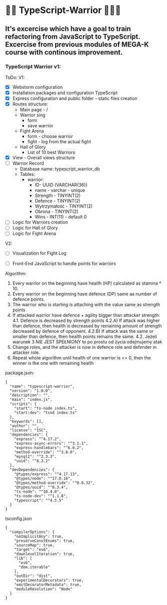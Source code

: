 # 🐱‍👤 TypeScript-Warrior 🐱‍🏍🤖

## It's excercise which have a goal to train refactoring from JavaScript to TypeScript. Excercise from previous modules of MEGA-K course with continous improvement.


### TypeScript Warrior v1:

ToDo:
V1:
- [x] Webstorm configuration
- [x] Installation packages and configuration TypeScript  
- [x] Express configuration and public folder - static files creation
- [x] Routes structure:
  - Main page - /
  - Warrior sing
    - form 
    - save warrior
  - Fight Arena
    - form - choose warrior
    - fight - log from the actual fight
  - Hall of Glory
    - List of 10 best Warriors 
- [x] View - Overall views structure
- [ ] Warrior Record
  - Database name: typescript_warrior_db
  - Tables:
    - warrior: 
      - ID- UUID (VARCHAR(36))
      - name - varchar - unique
      - Strength - TINYINT(2)
      - Defence - TINYINT(2)
      - Wytrzymałość - TINYINT(2)
      - Obrona - TINYINT(2)
      - Wins - INT(11) - default 0
- [ ] Logic for Warriors creation 
- [ ] Logic for Hall of Glory
- [ ] Logic for Fight Arena

V2:
- [ ] Visualization for Fight Log
- [ ] Front-End JavaScript to handle points for warriors


Algorithm:

1. Every warrior on the beginning have health (HP) calculated as stamina * 10.
2. Every warrior on the beginning have defence (DP) same as number of defence points.
3. The warrior who is starting is attaching with the value same as strength points
4. If attacked warrior have defence  + agility  bigger than attacker strength:
   4.1. Defence is decreased by strength points
   4.2.A) If attack was higher than defence, then health is decreased by remaining amount of strength decreased by 
   defence of opponent.
   4.2.B) If attack was the same or smaller than defence, then health points remains the same.
   4.2. Jeżeli warunek 3 NIE JEST SPEŁNIONY to po prostu od życia odejmujemy atak
5. Change roles, and the attacker is now in defence role and defender in attacker role.
6. Repeat whole algorithm until health of one warrior is <= 0, then the winner is the one with remaining health


package.json:  
```
{
  "name": "typescript-warrior",
  "version": "1.0.0",
  "description": "",
  "main": "index.js",
  "scripts": {
    "start": "ts-node index.ts",
    "start:dev": "tsnd index.ts"
  },
  "keywords": [],
  "author": "",
  "license": "ISC",
  "dependencies": {
    "express": "^4.17.2",
    "express-async-errors": "^3.1.1",
    "express-handlebars": "^6.0.2",
    "method-override": "^3.0.0",
    "mysql2": "^2.3.3",
    "uuid": "^8.3.2"
  },
  "devDependencies": {
    "@types/express": "^4.17.13",
    "@types/node": "^17.0.16",
    "@types/method-override": "^0.0.32",
    "@types/uuid": "^8.3.4",
    "ts-node": "^10.4.0",
    "ts-node-dev": "^1.1.8",
    "typescript": "^4.5.5"
  }
}

```

tsconfig.json
```  
{
  "compilerOptions": {
    "noImplicitAny": true,
    "preserveConstEnums": true,
    "sourceMap": true,
    "target": "es6",
    "downlevelIteration": true,
    "lib": [
      "es6",
      "dom.iterable"
    ],
    "outDir": "dist",
    "experimentalDecorators": true,
    "emitDecoratorMetadata": true,
    "moduleResolution": "Node"
  }
}

```
